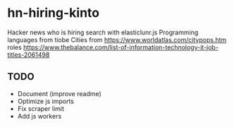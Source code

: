 # hn-hiring-kinto
Hacker news who is hiring search with elasticlunr.js
Programming languages from tiobe
Cities from https://www.worldatlas.com/citypops.htm
roles https://www.thebalance.com/list-of-information-technology-it-job-titles-2061498

## TODO

- Document (improve readme)
- Optimize js imports
- Fix scraper limit
- Add js workers
